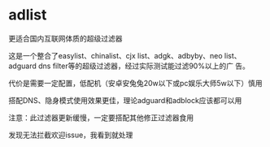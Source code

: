 # adlist
更适合国内互联网体质的超级过滤器

这是一个整合了easylist、chinalist、cjx list、adgk、adbyby、neo list、adguard dns filter等的超级过滤器，经过实际测试能过滤90%以上的广 告。

代价是需要一定配置，低配机（安卓安兔兔20w以下或pc娱乐大师5w以下）慎用

搭配DNS、隐身模式使用效果更佳，理论adguard和adblock应该都可以用

注意：此过滤器更新缓慢，一定要搭配其他修正过滤器食用

发现无法拦截欢迎issue，我看到就处理
